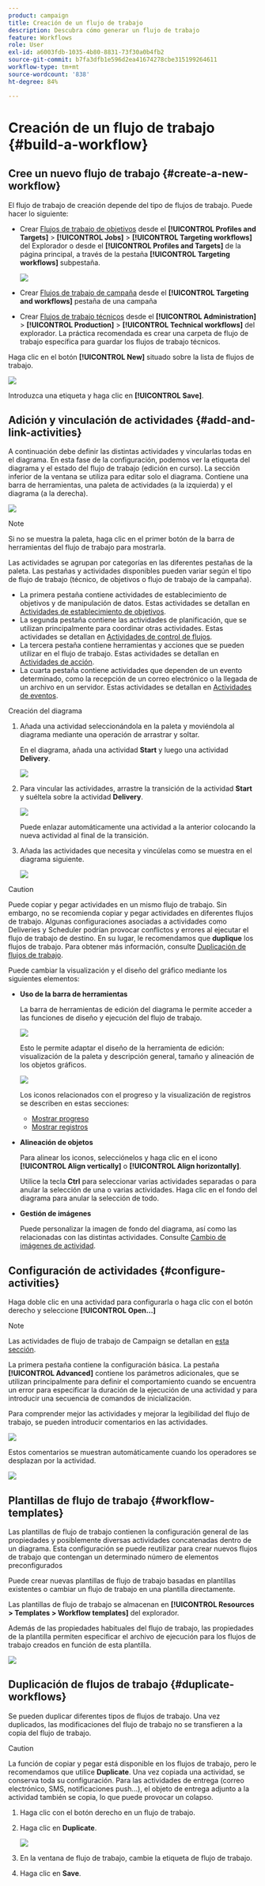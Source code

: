 ```yaml
---
product: campaign
title: Creación de un flujo de trabajo
description: Descubra cómo generar un flujo de trabajo
feature: Workflows
role: User
exl-id: a6003fdb-1035-4b80-8831-73f30a0b4fb2
source-git-commit: b7fa3dfb1e596d2ea41674278cbe315199264611
workflow-type: tm+mt
source-wordcount: '838'
ht-degree: 84%

---
```


# Creación de un flujo de trabajo {#build-a-workflow}

## Cree un nuevo flujo de trabajo {#create-a-new-workflow}

El flujo de trabajo de creación depende del tipo de flujos de trabajo. Puede hacer lo siguiente:

* Crear [Flujos de trabajo de objetivos](#targeting-workflows) desde el **[!UICONTROL Profiles and Targets]** > **[!UICONTROL Jobs]** > **[!UICONTROL Targeting workflows]** del Explorador o desde el **[!UICONTROL Profiles and Targets]** de la página principal, a través de la pestaña **[!UICONTROL Targeting workflows]** subpestaña.

  ![](assets/create-targeting-wf.png)

* Crear [Flujos de trabajo de campaña](#campaign-workflows) desde el **[!UICONTROL Targeting and workflows]** pestaña de una campaña

* Crear [Flujos de trabajo técnicos](#technical-workflows) desde el **[!UICONTROL Administration]** > **[!UICONTROL Production]** > **[!UICONTROL Technical workflows]** del explorador. La práctica recomendada es crear una carpeta de flujo de trabajo específica para guardar los flujos de trabajo técnicos.

Haga clic en el botón **[!UICONTROL New]** situado sobre la lista de flujos de trabajo.

![](assets/create_a_wf_icon.png)

Introduzca una etiqueta y haga clic en **[!UICONTROL Save]**.

## Adición y vinculación de actividades {#add-and-link-activities}

A continuación debe definir las distintas actividades y vincularlas todas en el diagrama. En esta fase de la configuración, podemos ver la etiqueta del diagrama y el estado del flujo de trabajo (edición en curso). La sección inferior de la ventana se utiliza para editar solo el diagrama. Contiene una barra de herramientas, una paleta de actividades (a la izquierda) y el diagrama (a la derecha).

![](assets/new-workflow-2.png)

>[!NOTE]
>
>Si no se muestra la paleta, haga clic en el primer botón de la barra de herramientas del flujo de trabajo para mostrarla.

Las actividades se agrupan por categorías en las diferentes pestañas de la paleta. Las pestañas y actividades disponibles pueden variar según el tipo de flujo de trabajo (técnico, de objetivos o flujo de trabajo de la campaña).

* La primera pestaña contiene actividades de establecimiento de objetivos y de manipulación de datos. Estas actividades se detallan en [Actividades de establecimiento de objetivos](targeting-activities.md).
* La segunda pestaña contiene las actividades de planificación, que se utilizan principalmente para coordinar otras actividades. Estas actividades se detallan en [Actividades de control de flujos](flow-control-activities.md).
* La tercera pestaña contiene herramientas y acciones que se pueden utilizar en el flujo de trabajo. Estas actividades se detallan en [Actividades de acción](action-activities.md).
* La cuarta pestaña contiene actividades que dependen de un evento determinado, como la recepción de un correo electrónico o la llegada de un archivo en un servidor. Estas actividades se detallan en [Actividades de eventos](event-activities.md).

Creación del diagrama

1. Añada una actividad seleccionándola en la paleta y moviéndola al diagrama mediante una operación de arrastrar y soltar.

   En el diagrama, añada una actividad **Start** y luego una actividad **Delivery**.

   ![](assets/new-workflow-3.png)

1. Para vincular las actividades, arrastre la transición de la actividad **Start** y suéltela sobre la actividad **Delivery**.

   ![](assets/new-workflow-4.png)

   Puede enlazar automáticamente una actividad a la anterior colocando la nueva actividad al final de la transición.

1. Añada las actividades que necesita y vincúlelas como se muestra en el diagrama siguiente.

   ![](assets/new-workflow-5.png)

>[!CAUTION]
>
>Puede copiar y pegar actividades en un mismo flujo de trabajo. Sin embargo, no se recomienda copiar y pegar actividades en diferentes flujos de trabajo. Algunas configuraciones asociadas a actividades como Deliveries y Scheduler podrían provocar conflictos y errores al ejecutar el flujo de trabajo de destino. En su lugar, le recomendamos que **duplique** los flujos de trabajo. Para obtener más información, consulte [Duplicación de flujos de trabajo](#duplicate-workflows).

Puede cambiar la visualización y el diseño del gráfico mediante los siguientes elementos:

* **Uso de la barra de herramientas**

  La barra de herramientas de edición del diagrama le permite acceder a las funciones de diseño y ejecución del flujo de trabajo.

  ![](assets/wf-toolbar.png)

  Esto le permite adaptar el diseño de la herramienta de edición: visualización de la paleta y descripción general, tamaño y alineación de los objetos gráficos.

  ![](assets/s_user_segmentation_toolbar.png)

  Los iconos relacionados con el progreso y la visualización de registros se describen en estas secciones:

   * [Mostrar progreso](monitor-workflow-execution.md#displaying-progress)
   * [Mostrar registros](monitor-workflow-execution.md#displaying-logs)

* **Alineación de objetos**

  Para alinear los iconos, selecciónelos y haga clic en el icono **[!UICONTROL Align vertically]** o **[!UICONTROL Align horizontally]**.

  Utilice la tecla **Ctrl** para seleccionar varias actividades separadas o para anular la selección de una o varias actividades. Haga clic en el fondo del diagrama para anular la selección de todo.

* **Gestión de imágenes**

  Puede personalizar la imagen de fondo del diagrama, así como las relacionadas con las distintas actividades. Consulte [Cambio de imágenes de actividad](change-activity-images.md).

## Configuración de actividades {#configure-activities}

Haga doble clic en una actividad para configurarla o haga clic con el botón derecho y seleccione **[!UICONTROL Open...]**

>[!NOTE]
>
>Las actividades de flujo de trabajo de Campaign se detallan en [esta sección](activities.md).

La primera pestaña contiene la configuración básica. La pestaña **[!UICONTROL Advanced]** contiene los parámetros adicionales, que se utilizan principalmente para definir el comportamiento cuando se encuentra un error para especificar la duración de la ejecución de una actividad y para introducir una secuencia de comandos de inicialización.

Para comprender mejor las actividades y mejorar la legibilidad del flujo de trabajo, se pueden introducir comentarios en las actividades.

![](assets/example1-comment.png)

Estos comentarios se muestran automáticamente cuando los operadores se desplazan por la actividad.

![](assets/example2-comment.png)


## Plantillas de flujo de trabajo {#workflow-templates}

Las plantillas de flujo de trabajo contienen la configuración general de las propiedades y posiblemente diversas actividades concatenadas dentro de un diagrama. Esta configuración se puede reutilizar para crear nuevos flujos de trabajo que contengan un determinado número de elementos preconfigurados

Puede crear nuevas plantillas de flujo de trabajo basadas en plantillas existentes o cambiar un flujo de trabajo en una plantilla directamente.

Las plantillas de flujo de trabajo se almacenan en **[!UICONTROL Resources > Templates > Workflow templates]** del explorador.

Además de las propiedades habituales del flujo de trabajo, las propiedades de la plantilla permiten especificar el archivo de ejecución para los flujos de trabajo creados en función de esta plantilla.

![](assets/wf-template-properties.png)

## Duplicación de flujos de trabajo {#duplicate-workflows}

Se pueden duplicar diferentes tipos de flujos de trabajo. Una vez duplicados, las modificaciones del flujo de trabajo no se transfieren a la copia del flujo de trabajo.

>[!CAUTION]
>
>La función de copiar y pegar está disponible en los flujos de trabajo, pero le recomendamos que utilice **Duplicate**. Una vez copiada una actividad, se conserva toda su configuración. Para las actividades de entrega (correo electrónico, SMS, notificaciones push...), el objeto de entrega adjunto a la actividad también se copia, lo que puede provocar un colapso.

1. Haga clic con el botón derecho en un flujo de trabajo.
1. Haga clic en **Duplicate**.

   ![](assets/duplicate-workflows.png)

1. En la ventana de flujo de trabajo, cambie la etiqueta de flujo de trabajo.
1. Haga clic en **Save**.

